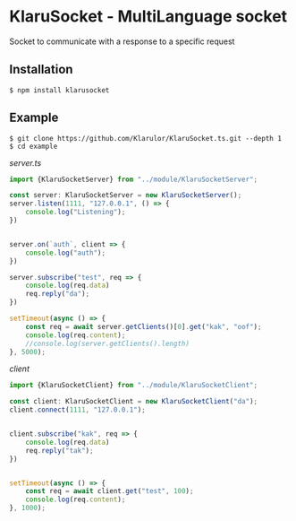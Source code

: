 # KlaruSocket - MultiLanguage socket
Socket to communicate with a response to a specific request

## Installation


```
$ npm install klarusocket
```
## Example
```
$ git clone https://github.com/Klarulor/KlaruSocket.ts.git --depth 1
$ cd example
```
*server.ts*
```typescript
import {KlaruSocketServer} from "../module/KlaruSocketServer";

const server: KlaruSocketServer = new KlaruSocketServer();
server.listen(1111, "127.0.0.1", () => {
    console.log("Listening");
})


server.on(`auth`, client => {
    console.log("auth");
})

server.subscribe("test", req => {
    console.log(req.data)
    req.reply("da");
})

setTimeout(async () => {
    const req = await server.getClients()[0].get("kak", "oof");
    console.log(req.content);
    //console.log(server.getClients().length)
}, 5000);
```

*client*
```typescript
import {KlaruSocketClient} from "../module/KlaruSocketClient";

const client: KlaruSocketClient = new KlaruSocketClient("da");
client.connect(1111, "127.0.0.1");


client.subscribe("kak", req => {
    console.log(req.data)
    req.reply("tak");
})


setTimeout(async () => {
    const req = await client.get("test", 100);
    console.log(req.content);
}, 1000);
```